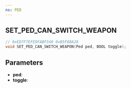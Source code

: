 ```yaml
---
ns: PED
---
```

## SET_PED_CAN_SWITCH_WEAPON

```c
// 0xED7F7EFE9FABF340 0xB5F8BA28
void SET_PED_CAN_SWITCH_WEAPON(Ped ped, BOOL toggle);
```


## Parameters
* **ped**: 
* **toggle**: 

